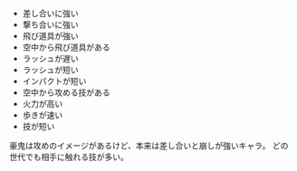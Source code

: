 - 差し合いに強い
- 撃ち合いに強い
- 飛び道具が強い
- 空中から飛び道具がある
- ラッシュが遅い
- ラッシュが短い
- インパクトが短い
- 空中から攻める技がある
- 火力が高い
- 歩きが速い
- 技が短い

豪鬼は攻めのイメージがあるけど、本来は差し合いと崩しが強いキャラ。
どの世代でも相手に触れる技が多い。
